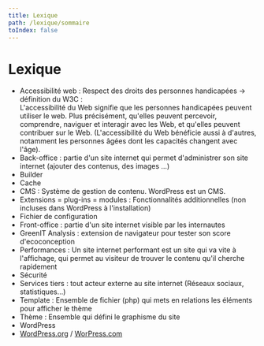 ```yaml
---
title: Lexique
path: /lexique/sommaire
toIndex: false
---
```


# Lexique

- Accessibilité web : Respect des droits des personnes handicapées → définition du W3C :  
  L'accessibilité du Web signifie que les personnes handicapées peuvent utiliser le web. Plus précisément, qu'elles peuvent percevoir, comprendre, naviguer et interagir avec les Web, et qu'elles peuvent contribuer sur le Web. (L'accessibilité du Web bénéficie aussi à d'autres, notamment les personnes âgées dont les capacités changent avec l'âge).
- Back-office : partie d'un site internet qui permet d'administrer son site internet (ajouter des contenus, des images ...)
- Builder
- Cache
- CMS : Système de gestion de contenu. WordPress est un CMS.
- Extensions = plug-ins = modules : Fonctionnalités additionnelles (non incluses dans WordPress à l'installation)
- Fichier de configuration
- Front-office : partie d'un site internet visible par les internautes
- GreenIT Analysis : extension de navigateur pour tester son score d'ecoconception
- Performances : Un site internet performant est un site qui va vite à l'affichage, qui permet au visiteur de trouver le contenu qu'il cherche rapidement
- Sécurité
- Services tiers : tout acteur externe au site internet (Réseaux sociaux, statistiques...)
- Template : Ensemble de fichier (php) qui mets en relations les éléments pour afficher le thème
- Thème : Ensemble qui défini le graphisme du site
- WordPress
- [WordPress.org](http://wordpress.org/) / [WorPress.com](http://worpress.com/)
